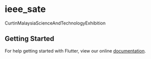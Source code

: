 # ieee_sate

CurtinMalaysiaScienceAndTechnologyExhibition

## Getting Started

For help getting started with Flutter, view our online
[documentation](https://flutter.io/).
